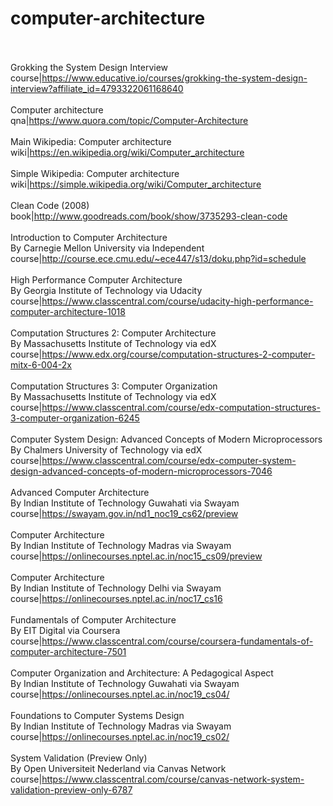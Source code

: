 # computer-architecture<br><br>

Grokking the System Design Interview<br>course|https://www.educative.io/courses/grokking-the-system-design-interview?affiliate_id=4793322061168640<br><br>
Computer architecture<br>qna|https://www.quora.com/topic/Computer-Architecture<br><br>
Main Wikipedia: Computer architecture<br>wiki|https://en.wikipedia.org/wiki/Computer_architecture<br><br>
Simple Wikipedia: Computer architecture<br>wiki|https://simple.wikipedia.org/wiki/Computer_architecture<br><br>
Clean Code (2008)<br>book|http://www.goodreads.com/book/show/3735293-clean-code<br><br>
Introduction to Computer Architecture<br>By Carnegie Mellon University via Independent<br>course|http://course.ece.cmu.edu/~ece447/s13/doku.php?id=schedule<br><br>
High Performance Computer Architecture<br>By Georgia Institute of Technology via Udacity<br>course|https://www.classcentral.com/course/udacity-high-performance-computer-architecture-1018<br><br>
Computation Structures 2: Computer Architecture<br>By Massachusetts Institute of Technology via edX<br>course|https://www.edx.org/course/computation-structures-2-computer-mitx-6-004-2x<br><br>
Computation Structures 3: Computer Organization<br>By Massachusetts Institute of Technology via edX<br>course|https://www.classcentral.com/course/edx-computation-structures-3-computer-organization-6245<br><br>
Computer System Design: Advanced Concepts of Modern Microprocessors<br>By Chalmers University of Technology via edX<br>course|https://www.classcentral.com/course/edx-computer-system-design-advanced-concepts-of-modern-microprocessors-7046<br><br>
Advanced Computer Architecture<br>By Indian Institute of Technology Guwahati via Swayam<br>course|https://swayam.gov.in/nd1_noc19_cs62/preview<br><br>
Computer Architecture<br>By Indian Institute of Technology Madras via Swayam<br>course|https://onlinecourses.nptel.ac.in/noc15_cs09/preview<br><br>
Computer Architecture<br>By Indian Institute of Technology Delhi via Swayam<br>course|https://onlinecourses.nptel.ac.in/noc17_cs16<br><br>
Fundamentals of Computer Architecture<br>By EIT Digital via Coursera<br>course|https://www.classcentral.com/course/coursera-fundamentals-of-computer-architecture-7501<br><br>
Computer Organization and Architecture: A Pedagogical Aspect<br>By Indian Institute of Technology Guwahati via Swayam<br>course|https://onlinecourses.nptel.ac.in/noc19_cs04/<br><br>
Foundations to Computer Systems Design<br>By Indian Institute of Technology Madras via Swayam<br>course|https://onlinecourses.nptel.ac.in/noc19_cs02/<br><br>
System Validation (Preview Only)<br>By Open Universiteit Nederland via Canvas Network<br>course|https://www.classcentral.com/course/canvas-network-system-validation-preview-only-6787<br><br>
